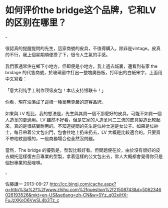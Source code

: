 # 如何评价the bridge这个品牌，它和LV的区别在哪里？

<div class="zm-editable-content clearfix">-<br><br>很認真的提醒提問的先生，這家商號的皮具，不值得購入。除非是vintage。皮真的不行，我上個星期順便摸了下，很令人生氣的手感。<br><br>我們家通常住在鄉下小地方，但即便是小地方，我上週去城裏，還看到有家 the bridage 的代售商號，於玻璃窗中打出一整塊廣告板，打印出的白紙宋字，上面用中文寫着：<br><br>                        	「意大利纯手工制作顶级皮包！本店支持银联卡！」<br><br>你看，現在淪落成了這樣一種毫無尊嚴的遊客品牌。<br><br>如果與 LV 相比，我的想法是，先生與其買一個不那麼好的皮具，可能不如買一個人造革的更適用。LV 雖然不好看，但是它家的人造革同二三流的皮具製造比較起來，真的是很結實耐用的。不知道提問的先生是位紳士還是女公子。如果是位紳士，每日帶着公文包出門，包會往地上扔來扔去，LV 大概是比較適合的。只要買不帶格紋圖樣的，一般商務場合也全然沒問題。<br><br>當然，The bridge 的優勢是，型製比較好看。但問題便在於，由於沒有很好的皮去襯托這樣復古且專業的型製，拿着這樣的公文包出去，常人大概都會覺得你只是個扮專業的茄哩啡。<br><br>-</div>

佐藤謙一 2013-09-27 http://cc.bingj.com/cache.aspx?q=http%3a%2f%2fwww.zhihu.com%2fquestion%2f21508743&d=5062346026193526&mkt=en-US&setlang=zh-CN&w=0Yz_q02xiHX-FuJzXKoO6VwSL4b3Tz_c
